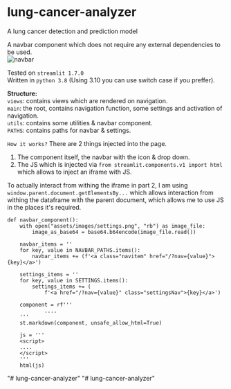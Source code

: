 # lung-cancer-analyzer
A lung cancer detection and prediction model 

A navbar component which does not require any external dependencies to be used.  
![navbar](https://github.com/Sailajamarni/gifs.git)

Tested on `streamlit 1.7.0`  
Written in `python 3.8` (Using 3.10 you can use switch case if you preffer).

**Structure:**  
`views`: contains views which are rendered on navigation.  
`main`: the root, contains navigation function, some settings and activation of navigation.  
`utils`: contains some utilities & navbar component.  
`PATHS`: contains paths for navbar & settings.  

`How it works?`
There are 2 things injected into the page.
1. The component itself, the navbar with the icon & drop down.
2. The JS which is injected via `from streamlit.components.v1 import html` which allows to inject an iframe with JS.

To actually interact from withing the iframe in part 2, I am using `window.parent.document.getElementsBy...` which allows interaction from withing the dataframe with the parent document, which allows me to use JS in the places it's required.

```
def navbar_component():
    with open("assets/images/settings.png", "rb") as image_file:
        image_as_base64 = base64.b64encode(image_file.read())

    navbar_items = ''
    for key, value in NAVBAR_PATHS.items():
        navbar_items += (f'<a class="navitem" href="/?nav={value}">{key}</a>')

    settings_items = ''
    for key, value in SETTINGS.items():
        settings_items += (
            f'<a href="/?nav={value}" class="settingsNav">{key}</a>')

    component = rf'''
            ....
    '''
    st.markdown(component, unsafe_allow_html=True)
    
    js = '''
    <script>
    ....
    </script>
    '''
    html(js)

```
"# lung-cancer-analyzer" 
"# lung-cancer-analyzer" 
